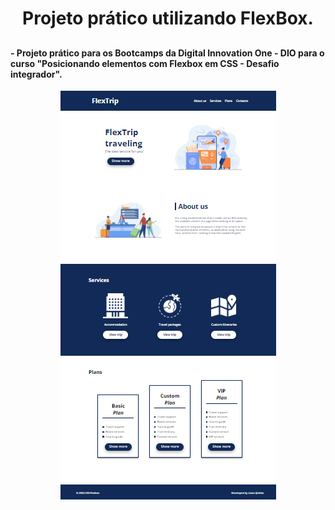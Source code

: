 <h1 align="center">Projeto prático utilizando FlexBox. <h2>

<h4 align="left">- Projeto prático para os Bootcamps da Digital Innovation One - DIO para o curso  "Posicionando elementos com Flexbox em CSS - Desafio integrador".</h3>

<p align="center">
  <a href="https://github.com/lucas-quirino/flex-projeto-dio">
    <img src="img/flex-projeto-readme.png" alt="Elementos com Flexbox em CSS"/>
  </a>
</p>